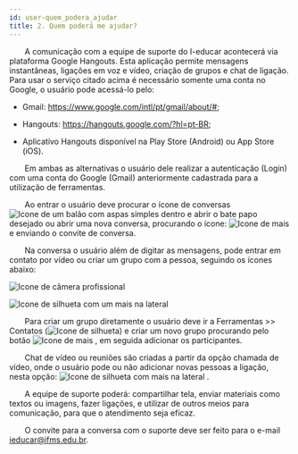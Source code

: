 ```yaml
---
id: user-quem_podera_ajudar
title: 2. Quem poderá me ajudar?
---
```


&nbsp;&nbsp;&nbsp;&nbsp;&nbsp;&nbsp;&nbsp;A comunicação com a equipe de suporte do I-educar acontecerá via plataforma Google Hangouts. Esta aplicação permite mensagens instantâneas, ligações em voz e vídeo, criação de grupos e chat de ligação. 
Para usar o serviço citado acima é necessário somente uma conta no Google, o usuário pode acessá-lo pelo: 

+ Gmail: https://www.google.com/intl/pt/gmail/about/#;

+ Hangouts:  https://hangouts.google.com/?hl=pt-BR;

+ Aplicativo Hangouts disponível na Play Store (Android) ou App Store (iOS). 

&nbsp;&nbsp;&nbsp;&nbsp;&nbsp;&nbsp;&nbsp;Em ambas as alternativas o usuário dele realizar a autenticação (Login) com uma conta do Google (Gmail) anteriormente cadastrada para a utilização de ferramentas.

&nbsp;&nbsp;&nbsp;&nbsp;&nbsp;&nbsp;&nbsp;Ao entrar o usuário deve procurar o ícone de conversas ![Icone de um balão com aspas simples dentro]()  e abrir o bate papo desejado ou abrir uma nova conversa, procurando o ícone: ![Icone de mais]() e enviando o convite de conversa. 

&nbsp;&nbsp;&nbsp;&nbsp;&nbsp;&nbsp;&nbsp;Na conversa o usuário  além de digitar as mensagens, pode entrar em contato por vídeo ou criar um grupo com a pessoa, seguindo os ícones abaixo: 

![Icone de câmera profissional]()

![Icone de silhueta com um mais na lateral]()
  	
&nbsp;&nbsp;&nbsp;&nbsp;&nbsp;&nbsp;&nbsp;Para criar um grupo diretamente o usuário deve ir a Ferramentas >> Contatos (![Icone de silhueta]()) e criar um novo grupo procurando pelo botão ![Icone de mais]() , em seguida adicionar os participantes. 

&nbsp;&nbsp;&nbsp;&nbsp;&nbsp;&nbsp;&nbsp;Chat de vídeo ou reuniões são criadas a partir da opção chamada de vídeo, onde o usuário pode ou não adicionar novas pessoas a ligação, nesta opção: ![Icone de silhueta com mais na lateral]() . 

&nbsp;&nbsp;&nbsp;&nbsp;&nbsp;&nbsp;&nbsp;A equipe de suporte poderá: compartilhar tela, enviar materiais como textos ou imagens, fazer ligações, e utilizar de outros meios para comunicação, para que o atendimento seja eficaz. 

&nbsp;&nbsp;&nbsp;&nbsp;&nbsp;&nbsp;&nbsp;O convite para a conversa com o suporte deve ser feito para o e-mail ieducar@ifms.edu.br.  
